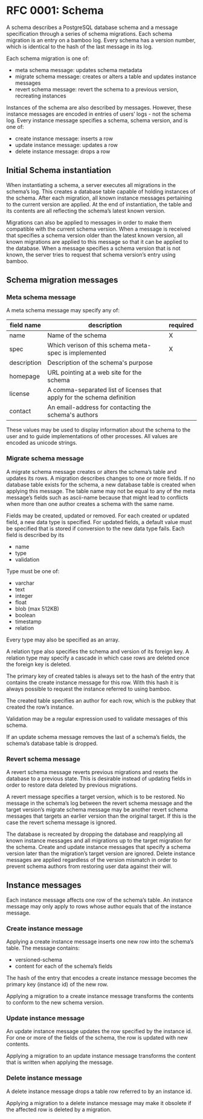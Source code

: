 # RFC 0001: Schema

A schema describes a PostgreSQL database schema and a message specification through a series of schema migrations. Each schema migration is an entry on a bamboo log. Every schema has a version number, which is identical to the hash of the last message in its log.

Each schema migration is one of:

- meta schema message: updates schema metadata
- migrate schema message: creates or alters a table and updates instance messages
- revert schema message: revert the schema to a previous version, recreating instances

Instances of the schema are also described by messages. However, these instance messages are encoded in entries of users’ logs - not the schema log. Every instance message specifies a schema, schema version, and is one of:

- create instance message: inserts a row
- update instance message: updates a row
- delete instance message: drops a row

## Initial Schema instantiation

When instantiating a schema, a server executes all migrations in the schema’s log. This creates a database table capable of holding instances of the schema. After each migration, all known instance messages pertaining to the current version are applied. At the end of instantiation, the table and its contents are all reflecting the schema’s latest known version.

Migrations can also be applied to messages in order to make them compatible with the current schema version. When a message is received that specifies a schema version older than the latest known version, all known migrations are applied to this message so that it can be applied to the database. When a message specifies a schema version that is not known, the server tries to request that schema version’s entry using bamboo.

## Schema migration messages

### Meta schema message

A meta schema message may specify any of:

| field name | description | required |
| --- | --- | --- |
| name | Name of the schema | X |
| spec | Which verison of this schema meta-spec is implemented | X |
| description | Description of the schema's purpose | |
| homepage | URL pointing at a web site for the schema | |
| license | A comma-separated list of licenses that apply for the schema definition | |
| contact | An email-address for contacting the schema's authors | |

These values may be used to display information about the schema to the user and to guide implementations of other processes. All values are encoded as unicode strings.

### Migrate schema message

A migrate schema message creates or alters the schema’s table and updates its rows. A migration describes changes to one or more fields. If no database table exists for the schema, a new database table is created when applying this message. The table name may not be equal to any of the meta message’s fields such as ascii-name because that might lead to conflicts when more than one author creates a schema with the same name.

Fields may be created, updated or removed. For each created or updated field, a new data type is specified. For updated fields, a default value must be specified that is stored if conversion to the new data type fails. Each field is described by its

- name
- type
- validation

Type must be one of:

- varchar
- text
- integer
- float
- blob (max 512KB)
- boolean
- timestamp
- relation

Every type may also be specified as an array.

A relation type also specifies the schema and version of its foreign key. A relation type may specify a cascade in which case rows are deleted once the foreign key is deleted.

The primary key of created tables is always set to the hash of the entry that contains the create instance message for this row. With this hash it is always possible to request the instance referred to using bamboo.

The created table specifies an author for each row, which is the pubkey that created the row’s instance.

Validation may be a regular expression used to validate messages of this schema.

If an update schema message removes the last of a schema’s fields, the schema’s database table is dropped.

### Revert schema message

A revert schema message reverts previous migrations and resets the database to a previous state. This is desirable instead of updating fields in order to restore data deleted by previous migrations.

A revert message specifies a target version, which is to be restored. No message in the schema’s log between the revert schema message and the target version’s migrate schema message may be another revert schema messages that targets an earlier version than the original target. If this is the case the revert schema message is ignored.

The database is recreated by dropping the database and reapplying all known instance messages and all migrations up to the target migration for the schema. Create and update instance messages that specify a schema version later than the migration’s target version are ignored. Delete instance messages are applied regardless of the version mismatch in order to prevent schema authors from restoring user data against their will.

## Instance messages

Each instance message affects one row of the schema’s table. An instance message may only apply to rows whose author equals that of the instance message.

### Create instance message

Applying a create instance message inserts one new row into the schema’s table. The message contains:

- versioned-schema
- content for each of the schema’s fields

The hash of the entry that encodes a create instance message becomes the primary key (instance id) of the new row.

Applying a migration to a create instance message transforms the contents to conform to the new schema version.

### Update instance message

An update instance message updates the row specified by the instance id. For one or more of the fields of the schema, the row is updated with new contents.

Applying a migration to an update instance message transforms the content that is written when applying the message.

### Delete instance message

A delete instance message drops a table row referred to by an instance id.

Applying a migration to a delete instance message may make it obsolete if the affected row is deleted by a migration.
